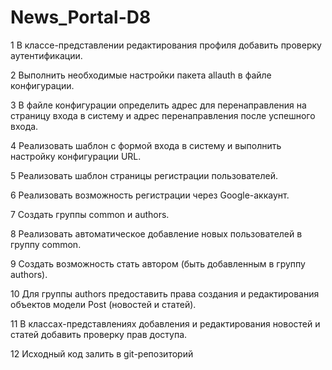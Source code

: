 # News_Portal-D8
1 В классе-представлении редактирования профиля добавить проверку аутентификации.

2 Выполнить необходимые настройки пакета allauth в файле конфигурации.

3 В файле конфигурации определить адрес для перенаправления на страницу входа в систему и адрес перенаправления после успешного входа.

4 Реализовать шаблон с формой входа в систему и выполнить настройку конфигурации URL.

5 Реализовать шаблон страницы регистрации пользователей.

6 Реализовать возможность регистрации через Google-аккаунт.

7 Создать группы common и authors.

8 Реализовать автоматическое добавление новых пользователей в группу common.

9 Создать возможность стать автором (быть добавленным в группу authors).

10 Для группы authors предоставить права создания и редактирования объектов модели Post (новостей и статей).

11 В классах-представлениях добавления и редактирования новостей и статей добавить проверку прав доступа.

12 Исходный код залить в git-репозиторий
